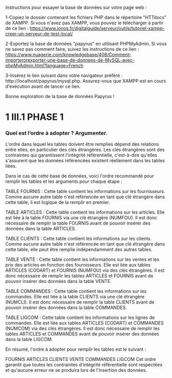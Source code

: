 Instructions pour essayer la base de données sur votre page web :

1-Copiez le dossier contenant les fichiers PHP dans le répertoire "HTTdocs" de XAMPP. Si vous n'avez pas XAMPP, vous pouvez le télécharger à partir de ce lien : https://www.ionos.fr/digitalguide/serveur/outils/tutoriel-xampp-creer-un-serveur-de-test-local/

2-Exportez la base de données "papyrus" en utilisant PHPMyAdmin. Si vous ne savez pas comment faire, suivez les instructions de ce lien : https://www.nuagerie.com/knowledgebase/408/Comment-importerorexporter-une-base-de-donnees-de-MySQL-avec-phpMyAdmin.html?language=French

3-Insérez le lien suivant dans votre navigateur préféré : http://localhost/papyrus/mysql.php. Assurez-vous que XAMPP est en cours d'exécution avant de lancer ce lien.

Bonne exploration de la base de données Papyrus !


# 1 III.1 PHASE 1
### Quel est l’ordre à adopter ? Argumenter.

L'ordre dans lequel les tables doivent être remplies dépend des relations entre elles, en particulier des clés étrangères. Les clés étrangères sont des contraintes qui garantissent l'intégrité référentielle, c'est-à-dire qu'elles s'assurent que les données référencées existent réellement dans les tables liées.

Dans le cas de cette base de données, voici l'ordre recommandé pour remplir les tables et les arguments pour chaque étape :

TABLE FOURNIS : Cette table contient les informations sur les fournisseurs. Comme aucune autre table n'est référencée en tant que clé étrangère dans cette table, il est logique de la remplir en premier.

TABLE ARTICLES : Cette table contient les informations sur les articles. Elle est liée à la table FOURNIS via une clé étrangère (NUMFOU). Il est donc nécessaire de remplir la table FOURNIS avant de pouvoir insérer des données dans la table ARTICLES.

TABLE CLIENTS : Cette table contient les informations sur les clients. Comme aucune autre table n'est référencée en tant que clé étrangère dans cette table, elle peut être remplie indépendamment des autres tables.

TABLE VENTE : Cette table contient les informations sur les ventes et les prix des articles en fonction des fournisseurs. Elle est liée aux tables ARTICLES (CODART) et FOURNIS (NUMFOU) via des clés étrangères. Il est donc nécessaire de remplir les tables ARTICLES et FOURNIS avant de pouvoir insérer des données dans la table VENTE.

TABLE COMMANDES : Cette table contient les informations sur les commandes. Elle est liée à la table CLIENTS via une clé étrangère (NUMCLI). Il est donc nécessaire de remplir la table CLIENTS avant de pouvoir insérer des données dans la table COMMANDES.

TABLE LIGCOM : Cette table contient les informations sur les lignes de commandes. Elle est liée aux tables ARTICLES (CODART) et COMMANDES (NUMCOM) via des clés étrangères. Il est donc nécessaire de remplir les tables ARTICLES et COMMANDES avant de pouvoir insérer des données dans la table LIGCOM.

En résumé, l'ordre à adopter pour remplir les tables est le suivant :

FOURNIS
ARTICLES
CLIENTS
VENTE
COMMANDES
LIGCOM
Cet ordre garantit que toutes les contraintes d'intégrité référentielle sont respectées et qu'aucune erreur ne se produira lors de l'insertion des données.